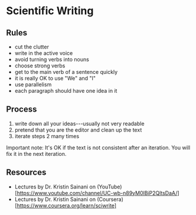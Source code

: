 # Scientific Writing

## Rules

* cut the clutter
* write in the active voice
* avoid turning verbs into nouns
* choose strong verbs
* get to the main verb of a sentence quickly
* it is really OK to use "We" and "I"
* use parallelism
* each paragraph should have one idea in it

## Process

1. write down all your ideas---usually not very readable
2. pretend that you are the editor and clean up the text
3. iterate steps 2 many times

Important note: It's OK if the text is not consistent after an iteration. You will fix it in the next iteration.

## Resources

* Lectures by Dr. Kristin Sainani on (YouTube)[https://www.youtube.com/channel/UC-wb-n89yM0lBiP2QltsDaA/]
* Lectures by Dr. Kristin Sainani on (Coursera)[https://www.coursera.org/learn/sciwrite]
